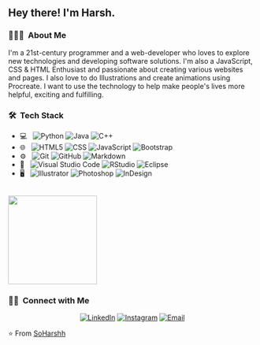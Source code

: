
<h2> Hey there! I'm Harsh.</h2>

<h3> 👨🏻‍💻 &nbsp;About Me </h3>

I'm a 21st-century programmer and a web-developer who loves to explore new technologies and developing software solutions. I'm also a JavaScript, CSS & HTML Enthusiast and passionate about creating various websites and pages. I also love to do Illustrations and create animations using Procreate. I want to use the technology to help make people's lives more helpful, exciting and fulfilling.

<h3> 🛠 &nbsp;Tech Stack</h3>

- 💻 &nbsp;
  ![Python](https://img.shields.io/badge/-Python-333333?style=flat&logo=python)
  ![Java](https://img.shields.io/badge/-Java-333333?style=flat&logo=Java&logoColor=007396)
  ![C++](https://img.shields.io/badge/-C++-333333?style=flat&logo=C%2B%2B&logoColor=00599C)
- 🌐 &nbsp;
  ![HTML5](https://img.shields.io/badge/-HTML5-333333?style=flat&logo=HTML5)
  ![CSS](https://img.shields.io/badge/-CSS-333333?style=flat&logo=CSS3&logoColor=1572B6)
  ![JavaScript](https://img.shields.io/badge/-JavaScript-333333?style=flat&logo=javascript)
  ![Bootstrap](https://img.shields.io/badge/-Bootstrap-333333?style=flat&logo=bootstrap&logoColor=563D7C)
- ⚙️ &nbsp;
  ![Git](https://img.shields.io/badge/-Git-333333?style=flat&logo=git)
  ![GitHub](https://img.shields.io/badge/-GitHub-333333?style=flat&logo=github)
  ![Markdown](https://img.shields.io/badge/-Markdown-333333?style=flat&logo=markdown)
- 🔧 &nbsp;
  ![Visual Studio Code](https://img.shields.io/badge/-Visual%20Studio%20Code-333333?style=flat&logo=visual-studio-code&logoColor=007ACC)
  ![RStudio](https://img.shields.io/badge/-RStudio-333333?style=flat&logo=rstudio)
  ![Eclipse](https://img.shields.io/badge/-Eclipse-333333?style=flat&logo=eclipse-ide&logoColor=2C2255)
- 🖥 &nbsp;
  ![Illustrator](https://img.shields.io/badge/-Illustrator-333333?style=flat&logo=adobe-illustrator)
  ![Photoshop](https://img.shields.io/badge/-Photoshop-333333?style=flat&logo=adobe-photoshop)
  ![InDesign](https://img.shields.io/badge/-InDesign-333333?style=flat&logo=adobe-indesign)

<br/>

<a href="https://github.com/SoHarshh">
  <img height="180em" src="https://github-readme-stats.vercel.app/api?username=SoHarshh&theme=buefy&show_icons=true" />
<!--   <img height="180em" src="https://github-readme-stats.vercel.app/api/top-langs/?username=SoHarshh&theme=buefy&layout=compact" /> -->
</a>

<br/>

<h3> 🤝🏻 &nbsp;Connect with Me </h3>

<p align="center">
<!-- <a href="https://www.adityavsingh.com/"><img alt="Website" src="https://img.shields.io/badge/Website-www.adityavsingh.com-blue?style=flat-square&logo=google-chrome"></a> -->
<a href="https://www.linkedin.com/in/harsh-soni-4005231b8/"><img alt="LinkedIn" src="https://img.shields.io/badge/LinkedIn-HARSH SONI-blue?style=flat-square&logo=linkedin"></a>
<a href="https://www.instagram.com/sip.swallow.shuttle/"><img alt="Instagram" src="https://img.shields.io/badge/Instagram-Sip.Swallow.Shuttle-blue?style=flat-square&logo=instagram"></a>
<a href="mailto:Soni.harsh0707@gmail.com"><img alt="Email" src="https://img.shields.io/badge/Email-Soni.harsh0707@gmail.com-blue?style=flat-square&logo=gmail"></a>
</p>

⭐️ From [SoHarshh](https://github.com/AVS1508)
